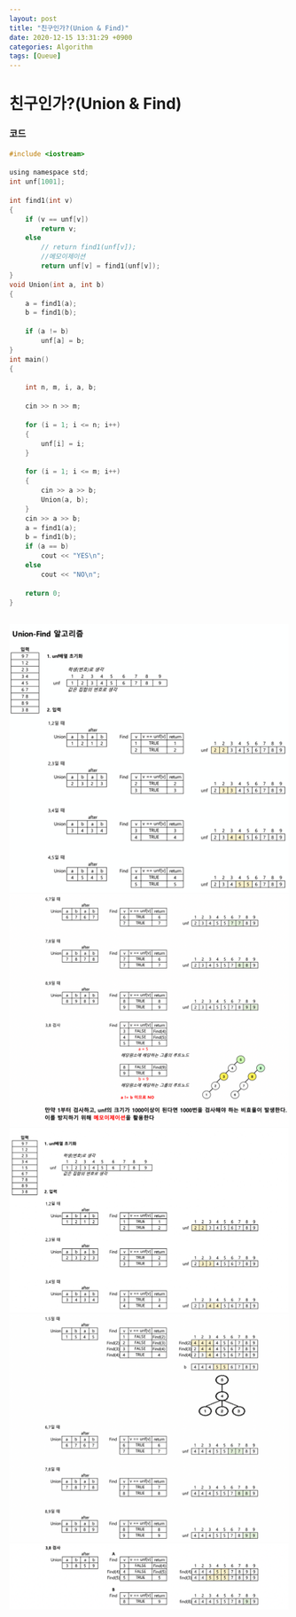 ```yaml
---
layout: post
title: "친구인가?(Union & Find)"
date: 2020-12-15 13:31:29 +0900
categories: Algorithm
tags: [Queue]
---
```


# 친구인가?(Union & Find)

### 코드

```c
#include <iostream>

using namespace std;
int unf[1001];

int find1(int v)
{
    if (v == unf[v])
        return v;
    else
        // return find1(unf[v]);
        //메모이제이션
        return unf[v] = find1(unf[v]);
}
void Union(int a, int b)
{
    a = find1(a);
    b = find1(b);

    if (a != b)
        unf[a] = b;
}
int main()
{

    int n, m, i, a, b;

    cin >> n >> m;

    for (i = 1; i <= n; i++)
    {
        unf[i] = i;
    }

    for (i = 1; i <= m; i++)
    {
        cin >> a >> b;
        Union(a, b);
    }
    cin >> a >> b;
    a = find1(a);
    b = find1(b);
    if (a == b)
        cout << "YES\n";
    else
        cout << "NO\n";

    return 0;
}

```

<br/>

<img src="/assets/images/77-2.png" style="zoom:62%;"  />
<br/>
<img src="/assets/images/77-3.png" style="zoom:62%;"  />
<br/>
<img src="/assets/images/77-4.png" style="zoom:62%;"  />
<br/>
<img src="/assets/images/77-5.png" style="zoom:62%;"  />
<br/>
<img src="/assets/images/77-1.png" style="zoom:62%;"  />
<br/>
